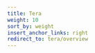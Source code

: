 ```yaml
---
title: Tera
weight: 10
sort_by: weight
insert_anchor_links: right
redirect_to: tera/overview
---
```

